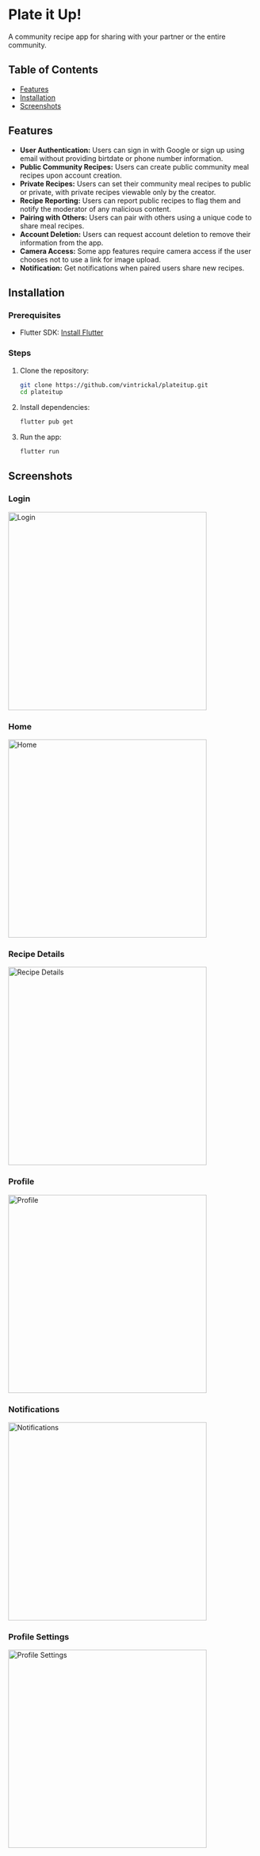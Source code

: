 # Plate it Up!

A community recipe app for sharing with your partner or the entire community.

## Table of Contents

- [Features](#features)
- [Installation](#installation)
- [Screenshots](#screenshots)

## Features

- **User Authentication:** Users can sign in with Google or sign up using email without providing birtdate or phone number information.
- **Public Community Recipes:** Users can create public community meal recipes upon account creation.
- **Private Recipes:** Users can set their community meal recipes to public or private, with private recipes viewable only by the creator.
- **Recipe Reporting:** Users can report public recipes to flag them and notify the moderator of any malicious content.
- **Pairing with Others:** Users can pair with others using a unique code to share meal recipes.
- **Account Deletion:** Users can request account deletion to remove their information from the app.
- **Camera Access:** Some app features require camera access if the user chooses not to use a link for image upload.
- **Notification:** Get notifications when paired users share new recipes.

## Installation

### Prerequisites

- Flutter SDK: [Install Flutter](https://flutter.dev/docs/get-started/install)

### Steps

1. Clone the repository:
   ```sh
   git clone https://github.com/vintrickal/plateitup.git
   cd plateitup

2. Install dependencies:
   ```sh
   flutter pub get

3. Run the app:
   ```sh
   flutter run

## Screenshots

### Login
<img src="assets/screenshots/(1).png" alt="Login" width="400"/>

### Home
<img src="assets/screenshots/(6).png" alt="Home" width="400"/>

### Recipe Details
<img src="assets/screenshots/(3).png" alt="Recipe Details" width="400"/>

### Profile
<img src="assets/screenshots/(4).png" alt="Profile" width="400"/>

### Notifications
<img src="assets/screenshots/(2).png" alt="Notifications" width="400"/>

### Profile Settings
<img src="assets/screenshots/(5).png" alt="Profile Settings" width="400"/>
